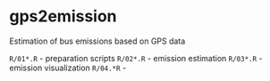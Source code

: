 # gps2emission
Estimation of bus emissions based on GPS data

`R/01*.R` - preparation scripts
`R/02*.R` - emission estimation
`R/03*.R` - emission visualization
`R/04.*R` - 


